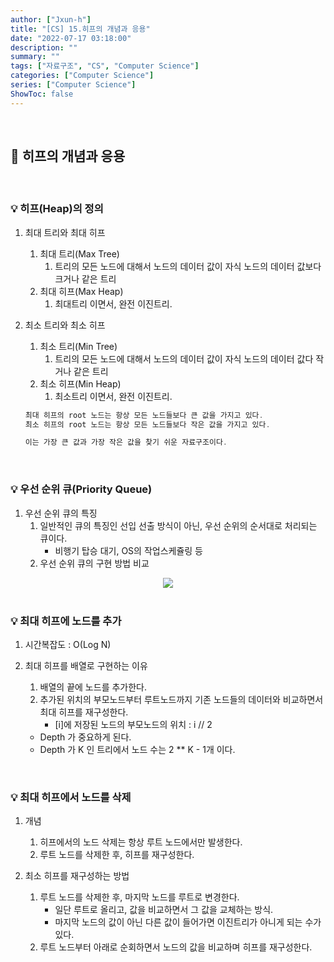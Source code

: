 ```yaml
---
author: ["Jxun-h"]
title: "[CS] 15.히프의 개념과 응용"
date: "2022-07-17 03:18:00"
description: ""
summary: ""
tags: ["자료구조", "CS", "Computer Science"]
categories: ["Computer Science"]
series: ["Computer Science"]
ShowToc: false
---
```


<br>

## 📌 히프의 개념과 응용

<br>

### 💡 히프(Heap)의 정의

1.  최대 트리와 최대 히프
    1.  최대 트리(Max Tree)
        1.  트리의 모든 노드에 대해서 노드의 데이터 값이 자식 노드의 데이터 값보다 크거나 같은 트리
    2.  최대 히프(Max Heap)
        1.  최대트리 이면서, 완전 이진트리.

2.  최소 트리와 최소 히프
    1.  최소 트리(Min Tree)
        1.  트리의 모든 노드에 대해서 노드의 데이터 값이 자식 노드의 데이터 값다 작거나 같은 트리
    2.  최소 히프(Min Heap)
        1.  최소트리 이면서, 완전 이진트리.

    ```c++
    최대 히프의 root 노드는 항상 모든 노드들보다 큰 값을 가지고 있다.
    최소 히프의 root 노드는 항상 모든 노드들보다 작은 값을 가지고 있다.

    이는 가장 큰 값과 가장 작은 값을 찾기 쉬운 자료구조이다.
    ```

<br>

### 💡 우선 순위 큐(Priority Queue)

1.  우선 순위 큐의 특징
    1.  일반적인 큐의 특징인 선입 선출 방식이 아닌, 우선 순위의 순서대로 처리되는 큐이다.
        -   비행기 탑승 대기, OS의 작업스케쥴링 등
    2.  우선 순위 큐의 구현 방법 비교

<center><img src='/cs_15_1.png' /></center>

<br>

### 💡 최대 히프에 노드를 추가

1.  시간복잡도 : O(Log N)
2.  최대 히프를 배열로 구현하는 이유
    
    1.  배열의 끝에 노드를 추가한다.
    2.  추가된 위치의 부모노드부터 루트노드까지 기존 노드들의 데이터와 비교하면서 최대 히프를 재구성한다.
        -   [i]에 저장된 노드의 부모노드의 위치 : i // 2
    
    -   Depth 가 중요하게 된다.
    -   Depth 가 K 인 트리에서 노드 수는 2 ** K - 1개 이다.

<br>

### 💡 최대 히프에서 노드를 삭제

1.  개념
    1.  히프에서의 노드 삭제는 항상 루트 노드에서만 발생한다.
    2.  루트 노드를 삭제한 후, 히프를 재구성한다.

2.  최소 히프를 재구성하는 방법
    1.  루트 노드를 삭제한 후, 마지막 노드를 루트로 변경한다.
        -   일단 루트로 올리고, 값을 비교하면서 그 값을 교체하는 방식.
        -   마지막 노드의 값이 아닌 다른 값이 들어가면 이진트리가 아니게 되는 수가 있다.
    2.  루트 노드부터 아래로 순회하면서 노드의 값을 비교하며 히프를 재구성한다.